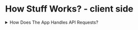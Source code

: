 # How Stuff Works? - client side

<details>
<summary>
How Does The App Handles API Requests?
</summary>

[react-query](https://react-query.tanstack.com/) was chosen to handle all API requests, because it is very eazy to code, eazy to debug, and handles caching.

All API requests in the app use react-query with the [ApiRequests](https://github.com/nizans/graphology-web-project/blob/main/client/src/lib/ApiRequest.js) class.

I created [custom react-hooks](https://github.com/nizans/graphology-web-project/blob/6a8384d3e5dac31e159bb6ed2c416238284c05ea/client/src/lib/reactQuery.js#L16) to wrap react-query functions and the [\_fetch](https://github.com/nizans/graphology-web-project/blob/6a8384d3e5dac31e159bb6ed2c416238284c05ea/client/src/lib/reactQuery.js#L30) function to wrap the fetch API.

The hooks expect an apiRequest object containing all the information needed to make the request (e.g., URL, URI, search queries, options).

The \_fetch function checks if the response was successful and parses the JSON from the response body. It also throws any errors that occur.

[ApiRequests](https://github.com/nizans/graphology-web-project/blob/main/client/src/lib/ApiRequest.js) is a class that contains three fields:
- query: the URI and name of the API endpoint, used in react-query and for constructing the URL.
- baseUrl: the base URL of the server of the class instance (e.g., if the query is 'articles' and BASE_URL is 'http://localhost:4000' then baseUrl would be: http://localhost:4000/api/articles)
- baseOptions: the options passed with the HTTP request.

[ApiCRUDRequests](https://github.com/nizans/graphology-web-project/blob/6a8384d3e5dac31e159bb6ed2c416238284c05ea/client/src/lib/ApiRequest.js#L28) extends ApiRequests and includes an object or a function that returns an object for the CRUD operations.

Any app feature can then initiate or extend the class to make API calls from the custom hooks.

I created an extended class for each feature and overridden any needed fields(e.g., [contact](https://github.com/nizans/graphology-web-project/blob/main/client/src/features/contact/api/index.js), [auth](https://github.com/nizans/graphology-web-project/blob/6a8384d3e5dac31e159bb6ed2c416238284c05ea/client/src/features/admin/api/index.js#L5), [articles](https://github.com/nizans/graphology-web-project/blob/main/client/src/features/articles/api/index.js)).

**Some examples:**
- A simple GET request to fetch books: [BooksApiCRUDRequests](https://github.com/nizans/graphology-web-project/blob/main/client/src/features/books/api/index.js) is an extension of ApiCRUDRequests and is used [here](https://github.com/nizans/graphology-web-project/blob/6a8384d3e5dac31e159bb6ed2c416238284c05ea/client/src/features/books/components/Books.js#L12) to fetch books using the read method.
- A delete request: [delete a book](https://github.com/nizans/graphology-web-project/blob/6a8384d3e5dac31e159bb6ed2c416238284c05ea/client/src/features/books/components/OrderBook.js#L20).
- Get a single book: [read](https://github.com/nizans/graphology-web-project/blob/6a8384d3e5dac31e159bb6ed2c416238284c05ea/client/src/features/books/components/OrderBook.js#L19) with ID parameter.

  
**This design helped reduce code repetition, keep the react components lean, and allow easy changing.
An example for an API request:**
```javascript
import { useFetchData } from 'lib/reactQuery';
import { booksApiCRUDRequests } from 'features/books/index.js';

// Just call the hook with the CRUD-request
// null is because there is no need to add a URI, and { page } is a search query

const SomeComponent = () => {
  const { isLoading, data, error } = useFetchData(booksApiCRUDRequests.read(null, { page }));

  if (error) return <div>{error.message}</div>;
  if (isLoading) return <LoadingComponent></LoadingComponent>;
  return <div>{data}</div>;
};
```

</details>
